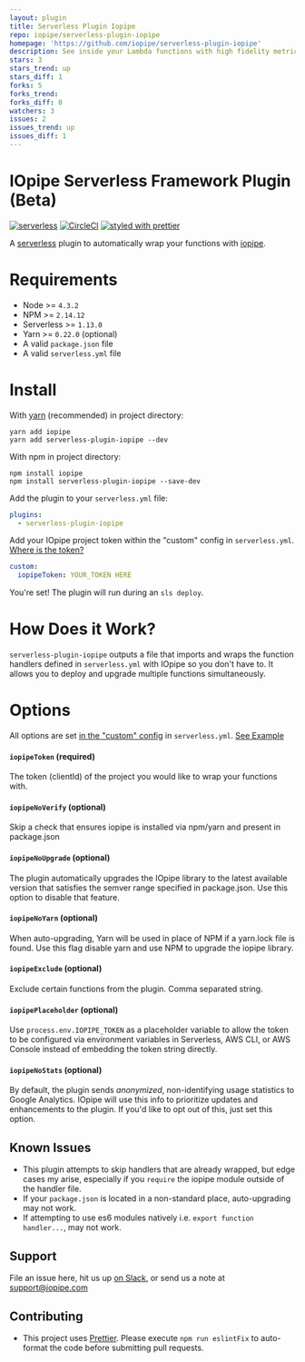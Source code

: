 ```yaml
---
layout: plugin
title: Serverless Plugin Iopipe
repo: iopipe/serverless-plugin-iopipe
homepage: 'https://github.com/iopipe/serverless-plugin-iopipe'
description: See inside your Lambda functions with high fidelity metrics and monitoring.
stars: 3
stars_trend: up
stars_diff: 1
forks: 5
forks_trend: 
forks_diff: 0
watchers: 3
issues: 2
issues_trend: up
issues_diff: 1
---
```



# IOpipe Serverless Framework Plugin (Beta)

[![serverless](http://public.serverless.com/badges/v3.svg)](http://www.serverless.com)
[![CircleCI](https://circleci.com/gh/iopipe/serverless-plugin-iopipe/tree/master.svg?style=svg&circle-token=3787c8931aea4de4facb5fde25ae456f294f8cc1)](https://circleci.com/gh/iopipe/serverless-plugin-iopipe/tree/master)
[![styled with prettier](https://img.shields.io/badge/styled_with-prettier-ff69b4.svg)](https://github.com/prettier/prettier)

A [serverless](http://www.serverless.com) plugin to automatically wrap your functions with [iopipe](https://iopipe.com).

# Requirements
- Node >= `4.3.2`
- NPM >= `2.14.12`
- Serverless >= `1.13.0`
- Yarn >= `0.22.0` (optional)
- A valid `package.json` file
- A valid `serverless.yml` file

# Install
With [yarn](https://yarnpkg.com) (recommended) in project directory:
```
yarn add iopipe
yarn add serverless-plugin-iopipe --dev
```

With npm in project directory:
```
npm install iopipe
npm install serverless-plugin-iopipe --save-dev
```

Add the plugin to your `serverless.yml` file:
```yaml
plugins:
  - serverless-plugin-iopipe
```

Add your IOpipe project token within the "custom" config in `serverless.yml`. [Where is the token?](https://dashboard.iopipe.com/install)
```yaml
custom:
  iopipeToken: YOUR_TOKEN HERE
```

You're set! The plugin will run during an `sls deploy`.

# How Does it Work?
`serverless-plugin-iopipe` outputs a file that imports and wraps the function handlers defined in `serverless.yml` with IOpipe so you don't have to. It allows you to deploy and upgrade multiple functions simultaneously.

# Options
All options are set [in the "custom" config](https://serverless.com/framework/docs/providers/aws/guide/plugins#installing-plugins) in `serverless.yml`. [See Example](https://github.com/iopipe/serverless-plugin-iopipe/blob/master/example/serverless.yml)

#### `iopipeToken` (required)

The token (clientId) of the project you would like to wrap your functions with.

#### `iopipeNoVerify` (optional)

Skip a check that ensures iopipe is installed via npm/yarn and present in package.json

#### `iopipeNoUpgrade` (optional)

The plugin automatically upgrades the IOpipe library to the latest available version that satisfies the semver range specified in package.json. Use this option to disable that feature.

#### `iopipeNoYarn` (optional)

When auto-upgrading, Yarn will be used in place of NPM if a yarn.lock file is found. Use this flag disable yarn and use NPM to upgrade the iopipe library.

#### `iopipeExclude` (optional)

Exclude certain functions from the plugin. Comma separated string.

#### `iopipePlaceholder` (optional)

Use `process.env.IOPIPE_TOKEN` as a placeholder variable to allow the token to be configured via environment variables in Serverless, AWS CLI, or AWS Console instead of embedding the token string directly.

#### `iopipeNoStats` (optional)

By default, the plugin sends _anonymized_, non-identifying usage statistics to Google Analytics. IOpipe will use this info to prioritize updates and enhancements to the plugin. If you'd like to opt out of this, just set this option.

## Known Issues
- This plugin attempts to skip handlers that are already wrapped, but edge cases my arise, especially if you `require` the iopipe module outside of the handler file.
- If your `package.json` is located in a non-standard place, auto-upgrading may not work.
- If attempting to use es6 modules natively i.e. `export function handler...`, may not work.

## Support
File an issue here, hit us up [on Slack](https://iopipe.now.sh/), or send us a note at [support@iopipe.com](mailto:support@iopipe.com)

## Contributing
- This project uses [Prettier](https://github.com/prettier/prettier). Please execute `npm run eslintFix` to auto-format the code before submitting pull requests.
